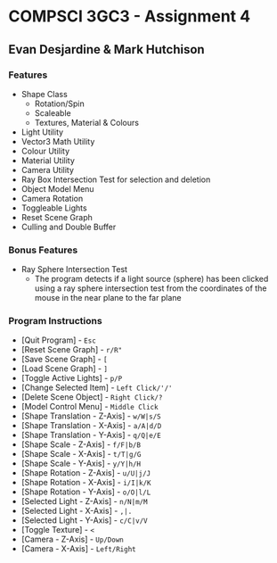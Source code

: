 # COMPSCI 3GC3 - Assignment 4

## Evan Desjardine & Mark Hutchison

### Features

- Shape Class
  - Rotation/Spin
  - Scaleable
  - Textures, Material & Colours
- Light Utility
- Vector3 Math Utility
- Colour Utility
- Material Utility
- Camera Utility
- Ray Box Intersection Test for selection and deletion
- Object Model Menu
- Camera Rotation
- Toggleable Lights
- Reset Scene Graph
- Culling and Double Buffer

### Bonus Features

- Ray Sphere Intersection Test
  - The program detects if a light source (sphere) has been clicked using a ray sphere intersection test from the coordinates of the mouse in the near plane to the far plane

### Program Instructions

- [Quit Program] - `Esc`
- [Reset Scene Graph] - `r/R"`
- [Save Scene Graph] - `[`
- [Load Scene Graph] - `]`
- [Toggle Active Lights] - `p/P`
- [Change Selected Item] - `Left Click/'/'`
- [Delete Scene Object] - `Right Click/?`
- [Model Control Menu] - `Middle Click`
- [Shape Translation - Z-Axis] - `w/W|s/S`
- [Shape Translation - X-Axis] - `a/A|d/D`
- [Shape Translation - Y-Axis] - `q/Q|e/E`
- [Shape Scale - Z-Axis] - `f/F|b/B`
- [Shape Scale - X-Axis] - `t/T|g/G`
- [Shape Scale - Y-Axis] - `y/Y|h/H`
- [Shape Rotation - Z-Axis] - `u/U|j/J`
- [Shape Rotation - X-Axis] - `i/I|k/K`
- [Shape Rotation - Y-Axis] - `o/O|l/L`
- [Selected Light - Z-Axis] - `n/N|m/M`
- [Selected Light - X-Axis] - `,|.`
- [Selected Light - Y-Axis] - `c/C|v/V`
- [Toggle Texture] - `<`
- [Camera - Z-Axis] - `Up/Down`
- [Camera - X-Axis] - `Left/Right`
